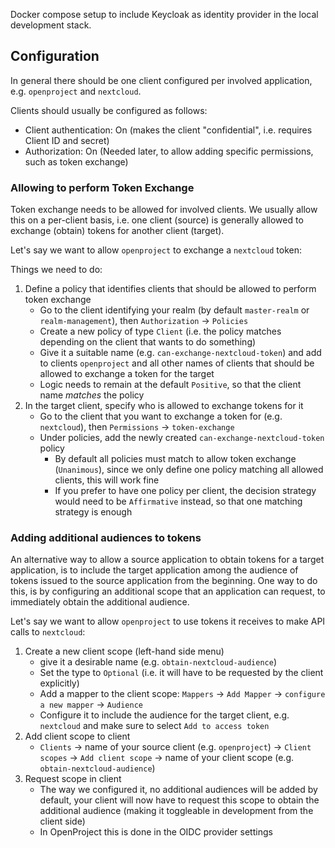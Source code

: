 Docker compose setup to include Keycloak as identity provider in the local development stack.

## Configuration

In general there should be one client configured per involved application, e.g. `openproject` and `nextcloud`.

Clients should usually be configured as follows:

* Client authentication: On (makes the client "confidential", i.e. requires Client ID and secret)
* Authorization: On (Needed later, to allow adding specific permissions, such as token exchange)

### Allowing to perform Token Exchange

Token exchange needs to be allowed for involved clients. We usually allow this on a per-client basis, i.e. one client (source) is generally allowed to exchange (obtain) tokens for another client (target).

Let's say we want to allow `openproject` to exchange a `nextcloud` token:

Things we need to do:
1. Define a policy that identifies clients that should be allowed to perform token exchange
    * Go to the client identifying your realm (by default `master-realm` or `realm-management`), then `Authorization` -> `Policies`
    * Create a new policy of type `Client` (i.e. the policy matches depending on the client that wants to do something)
    * Give it a suitable name (e.g. `can-exchange-nextcloud-token`) and add to clients `openproject` and all other names of clients that
      should be allowed to exchange a token for the target
    * Logic needs to remain at the default `Positive`, so that the client name _matches_ the policy
2. In the target client, specify who is allowed to exchange tokens for it
    * Go to the client that you want to exchange a token for (e.g. `nextcloud`), then `Permissions` -> `token-exchange`
    * Under policies, add the newly created `can-exchange-nextcloud-token` policy
      * By default all policies must match to allow token exchange (`Unanimous`), since we only define one policy matching
        all allowed clients, this will work fine
      * If you prefer to have one policy per client, the decision strategy would need to be `Affirmative` instead, so that one matching strategy is enough

### Adding additional audiences to tokens

An alternative way to allow a source application to obtain tokens for a target application, is to include the target application among the
audience of tokens issued to the source application from the beginning. One way to do this, is by configuring an additional scope that an
application can request, to immediately obtain the additional audience.

Let's say we want to allow `openproject` to use tokens it receives to make API calls to `nextcloud`:

1. Create a new client scope (left-hand side menu)
    * give it a desirable name (e.g. `obtain-nextcloud-audience`)
    * Set the type to `Optional` (i.e. it will have to be requested by the client explicitly)
    * Add a mapper to the client scope: `Mappers` -> `Add Mapper` -> `configure a new mapper` -> `Audience`
    * Configure it to include the audience for the target client, e.g. `nextcloud` and make sure to select `Add to access token`
2. Add client scope to client
    * `Clients` -> name of your source client (e.g. `openproject`) -> `Client scopes` -> `Add client scope` -> name of your client scope (e.g. `obtain-nextcloud-audience`)
3. Request scope in client
    * The way we configured it, no additional audiences will be added by default, your client will now have to request this scope to obtain the additional audience (making it toggleable in development from the client side)
    * In OpenProject this is done in the OIDC provider settings

